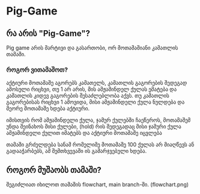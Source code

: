 # Pig-Game

## რა არის "Pig-Game"? 
Pig game არის მარტივი და გასართობი, ორ მოთამაშიანი კამათლის თამაში. 

### როგორ ვითამაშოთ? 
აქტიური მოთამაშე აგორებს კამათელს, კამათლის გაგორების შედეგად ამოსული რიცხვი, თუ 1 არ არის, მის ამჟამინდელ ქულას ემატება და კამათლის კიდევ გაგორების შესაძლებლობა აქვს. თუ კამათლის გაგორებისას რიცხვი 1 ამოვიდა, მისი ამჟამინდელი ქულა ნულდება და მეორე მოთამაშე ხდება აქტიური. 

იმისთვის რომ ამჟამინდელი ქულა, ჯამურ ქულებში ჩაეწეროს, მოთამაშემ უნდა შეინახოს მისი ქულები, (hold) რის შედეგადაც მისი ჯამური ქულა ამჟამინდელი ქულით იმატებს და აქტიური მოთამაშე იცვლება

თამაში გრძელდება სანამ რომელიმე მოთამაშე 100 ქულას არ მიაღწევს ან გადააჭარბებს, ამ შემთხვევაში ის გამარჯვებული ხდება.

## როგორ მუშაობს თამაში?
შეგიძლიათ იხილოთ თამაშის flowchart, main branch-ში. (flowchart.png)
